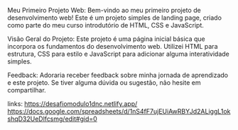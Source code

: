 Meu Primeiro Projeto Web: 
Bem-vindo ao meu primeiro projeto de desenvolvimento web! Este é um projeto simples de landing page, criado como parte do meu curso introdutório de HTML, CSS e JavaScript.

Visão Geral do Projeto: 
Este projeto é uma página inicial básica que incorpora os fundamentos do desenvolvimento web. Utilizei HTML para estrutura, CSS para estilo e JavaScript para adicionar alguma interatividade simples.

Feedback: 
Adoraria receber feedback sobre minha jornada de aprendizado e este projeto. Se tiver alguma dúvida ou sugestão, não hesite em compartilhar.

links:
https://desafiomodulo1dnc.netlify.app/
https://docs.google.com/spreadsheets/d/1nS4fF7ujEUiAwRBYJd2ALiggL1okshqD32UeDlfcsmg/edit#gid=0

